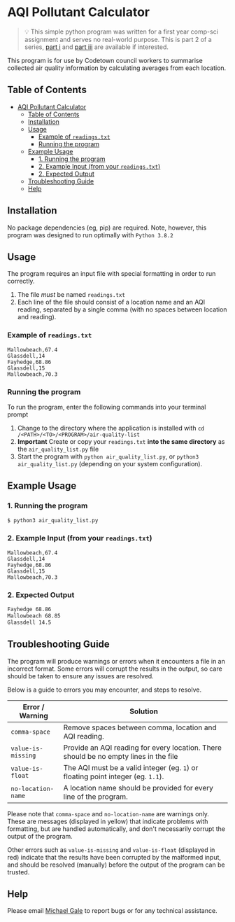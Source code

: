 # AQI Pollutant Calculator

> 💡 This simple python program was written for a first year comp-sci assignment and serves no real-world purpose. This is part 2 of a series, [part i](https://github.com/miclgael/air-quality) and [part iii](https://github.com/miclgael/air-quality-gui) are available if interested.

This program is for use by Codetown council workers to summarise collected air quality information by calculating averages from each location.

## Table of Contents

- [AQI Pollutant Calculator](#aqi-pollutant-calculator)
  - [Table of Contents](#table-of-contents)
  - [Installation](#installation)
  - [Usage](#usage)
    - [Example of `readings.txt`](#example-of-readingstxt)
    - [Running the program](#running-the-program)
  - [Example Usage](#example-usage)
    - [1. Running the program](#1-running-the-program)
    - [2. Example Input (from your `readings.txt`)](#2-example-input-from-your-readingstxt)
    - [2. Expected Output](#2-expected-output)
  - [Troubleshooting Guide](#troubleshooting-guide)
  - [Help](#help)

## Installation

No package dependencies (eg, pip) are required. Note, however, this program was designed to run optimally with `Python 3.8.2`

## Usage

The program requires an input file with special formatting in order to run correctly. 

1. The file _must_ be named `readings.txt`
2. Each line of the file should consist of a location name and an AQI reading, separated by a single comma (with no spaces between location and reading).

### Example of `readings.txt`

```
Mallowbeach,67.4
Glassdell,14
Fayhedge,68.86
Glassdell,15
Mallowbeach,70.3
```

### Running the program

To run the program, enter the following commands into your terminal prompt

1. Change to the directory where the application is installed with `cd /<PATH>/<TO>/<PROGRAM>/air-quality-list`
2. **Important** Create or copy your `readings.txt` **into the same directory** as the `air_quality_list.py` file
3. Start the program with `python air_quality_list.py`, or `python3 air_quality_list.py` (depending on your system configuration).

## Example Usage

### 1. Running the program

```bash
$ python3 air_quality_list.py
```

### 2. Example Input (from your `readings.txt`)

```
Mallowbeach,67.4
Glassdell,14
Fayhedge,68.86
Glassdell,15
Mallowbeach,70.3
```

### 2. Expected Output

```bash
Fayhedge 68.86
Mallowbeach 68.85
Glassdell 14.5
```
## Troubleshooting Guide

The program will produce warnings or errors when it encounters a file in an incorrect format. 
Some errors will corrupt the results in the output, so care should be taken to ensure any issues are resolved.

Below is a guide to errors you may encounter, and steps to resolve.
 
Error / Warning    | Solution                                              
------------------ | ------------------------------------------------------
`comma-space`      | Remove spaces between comma, location and AQI reading.
`value-is-missing` | Provide an AQI reading for every location. There should be no empty lines in the file
`value-is-float`   | The AQI must be a valid integer (eg. `1`) or floating point integer (eg. `1.1`).
`no-location-name` | A location name should be provided for every line of the program.

Please note that `comma-space` and `no-location-name` are warnings only. These are messages (displayed in yellow) that indicate problems with formatting, but are handled automatically, and don't necessarily corrupt the output of the program.

Other errors such as `value-is-missing` and `value-is-float` (displayed in red) indicate that the results have been corrupted by the malformed input, and should be resolved (manually) before the output of the program can be trusted.

## Help

Please email [Michael Gale](mailto:mgale8@myune.edu.au) to report bugs or for any technical assistance.
